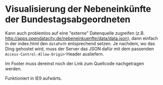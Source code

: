 # Visualisierung der Nebeneinkünfte der Bundestagsabgeordneten

Kann auch problemlos auf eine "externe" Datenquelle zugreifen (z.B. http://apps.opendatacity.de/nebeneinkuenfte/data/data.json), dann einfach in der index.html den `dataPath` entsprechend setzen. Je nachdem, wo das Ding gehostet wird, muss der Server das JSON dafür mit dem passenden `Access-Control-Allow-Origin`-Header ausliefern.

Im Footer muss dereinst noch der Link zum Quellcode nachgetragen werden.

Funktioniert in IE9 aufwärts.
